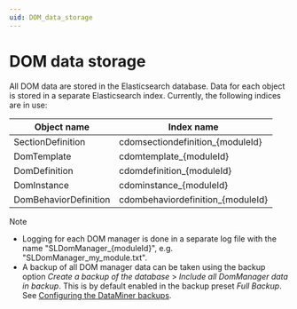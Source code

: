 ```yaml
---
uid: DOM_data_storage
---
```


# DOM data storage

All DOM data are stored in the Elasticsearch database. Data for each object is stored in a separate Elasticsearch index. Currently, the following indices are in use:

| Object name | Index name |
|--|--|
| SectionDefinition | cdomsectiondefinition_{moduleId} |
| DomTemplate | cdomtemplate_{moduleId} |
| DomDefinition | cdomdefinition_{moduleId} |
| DomInstance | cdominstance_{moduleId} |
| DomBehaviorDefinition | cdombehaviordefinition_{moduleId} |

> [!NOTE]
>
> - Logging for each DOM manager is done in a separate log file with the name "SLDomManager_{moduleId}", e.g. "SLDomManager_my_module.txt".
> - A backup of all DOM manager data can be taken using the backup option *Create a backup of the database* > *Include all DomManager data in backup*. This is by default enabled in the backup preset *Full Backup*. See [Configuring the DataMiner backups](xref:Backing_up_a_DataMiner_Agent_in_DataMiner_Cube#configuring-the-dataminer-backups).
